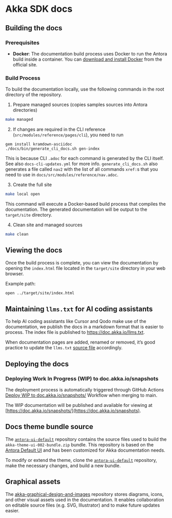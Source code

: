 # Akka SDK docs

## Building the docs

### Prerequisites

- **Docker**: The documentation build process uses Docker to run the Antora build inside a container. You can [download and install Docker](https://docs.docker.com/get-docker/) from the official site.

### Build Process

To build the documentation locally, use the following commands in the root directory of the repository.

1. Prepare managed sources (copies samples sources into Antora directories)

```bash
make managed
```

2. If changes are required in the CLI reference (`src/modules/reference/pages/cli`), you need to run 

```shell
gem install kramdown-asciidoc
./docs/bin/generate_cli_docs.sh gen-index
```
This is because CLI `.adoc` for each command is generated by the CLI itself. See also `docs-cli-updates.yml` for more info. 
`generate_cli_docs.sh` also generates a file called `nav2` with the list of all commands `xref:`s that you need to use in `docs/src/modules/reference/nav.adoc`. 

3. Create the full site
```bash
make local open
```

This command will execute a Docker-based build process that compiles the documentation. The generated documentation will be output to the `target/site` directory.

4. Clean site and managed sources
```bash
make clean
```

## Viewing the docs

Once the build process is complete, you can view the documentation by opening the `index.html` file located in the `target/site` directory in your web browser.

Example path:

```bash
open ../target/site/index.html
```

## Maintaining `llms.txt` for AI coding assistants

To help AI coding assistants like Cursor and Qodo make use of the documentation, we publish the docs in a markdown format that is easier to process. The index file is published to https://doc.akka.io/llms.txt.

When documentation pages are added, renamed or removed, it’s good practice to update the `llms.txt` [source file](https://github.com/akka/akka-sdk/blob/main/docs/src/modules/ROOT/pages/llms.txt) accordingly.

## Deploying the docs

### Deploying Work In Progress (WIP) to doc.akka.io/snapshots

The deployment process is automatically triggered through GitHub Actions [Deploy WIP to doc.akka.io/snapshots/](https://github.com/akka/akka-sdk/actions/workflows/docs-wip.yml) Workflow when merging to main.

The WIP documentation will be published and available for viewing at [https://doc.akka.io/snapshots/](https://doc.akka.io/snapshots).

## Docs theme bundle source  

The [`antora-ui-default`](https://github.com/lightbend/antora-ui-default) repository contains the source files used to build the `akka-theme-ui-002-bundle.zip` bundle. This repository is based on the [Antora Default UI](https://gitlab.com/antora/antora-ui-default) and has been customized for Akka documentation needs.  

To modify or extend the theme, clone the [`antora-ui-default`](https://github.com/lightbend/antora-ui-default) repository, make the necessary changes, and build a new bundle.

## Graphical assets

The [akka-graphical-design-and-images](https://github.com/lightbend/akka-graphical-design-and-images) repository stores diagrams, icons, and other visual assets used in the documentation. It enables collaboration on editable source files (e.g. SVG, Illustrator) and to make future updates easier.

